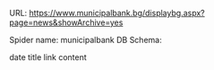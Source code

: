 URL: https://www.municipalbank.bg/displaybg.aspx?page=news&showArchive=yes

Spider name: municipalbank
DB Schema:

date
title
link
content
